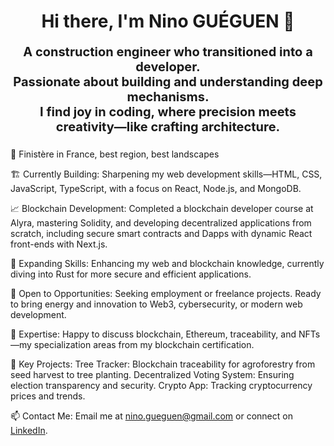 <h1 align="center">Hi there, I'm Nino GUÉGUEN 👋</h1>

<p align="center" style="font-size:20px;"><strong>A construction engineer who transitioned into a developer.</strong>
<br/>
<strong>Passionate about building and understanding deep mechanisms.</strong>
<br/>
<strong>I find joy in coding, where precision meets creativity—like crafting architecture.</strong></p>


### 

📍 Finistère in France, best region, best landscapes

🏗️ Currently Building: Sharpening my web development skills—HTML, CSS, JavaScript, TypeScript, with a focus on React, Node.js, and MongoDB.

📈 Blockchain Development: Completed a blockchain developer course at Alyra, mastering Solidity, and developing decentralized applications from scratch, including secure smart contracts and Dapps with dynamic React front-ends with Next.js.

🌱 Expanding Skills: Enhancing my web and blockchain knowledge, currently diving into Rust for more secure and efficient applications.

🤝 Open to Opportunities: Seeking employment or freelance projects. Ready to bring energy and innovation to Web3, cybersecurity, or modern web development.

💬 Expertise: Happy to discuss blockchain, Ethereum, traceability, and NFTs—my specialization areas from my blockchain certification.

🎯 Key Projects:
Tree Tracker: Blockchain traceability for agroforestry from seed harvest to tree planting.
Decentralized Voting System: Ensuring election transparency and security.
Crypto App: Tracking cryptocurrency prices and trends.

📫 Contact Me: Email me at nino.gueguen@gmail.com or connect on [LinkedIn](https://www.linkedin.com/in/nino-gu%C3%A9guen-a4ba43148/).

 


